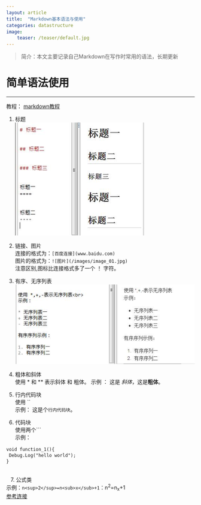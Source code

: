 ```yaml
---
layout: article
title:  "Markdown基本语法与使用"
categories: datastructure
image:
    teaser: /teaser/default.jpg
---
```

> 简介：本文主要记录自己Markdown在写作时常用的语法，长期更新

# 简单语法使用
---
教程： [markdown教程](https://www.zybuluo.com/mdeditor?url=https%3A%2F%2Fwww.zybuluo.com%2Fstatic%2Feditor%2Fmd-help.markdown)

1. 标题 <br>
![markdown_01](/images/others/markdown/markdown_01.jpg)

2. 链接、图片<br>
连接的格式为：`[百度连接](www.baidu.com)`
<br>图片的格式为：`![图片](/images/image_01.jpg)`
<br>注意区别,图标比连接格式多了一个 ！ 字符。

3. 有序、无序列表<br>
![markdown_02](/images/others/markdown/markdown_02.jpg)

4. 粗体和斜体<br>
使用 * 和 ** 表示斜体 和 粗体。
示例 ： 这是 *斜体*，这是**粗体**。

5. 行内代码块<br>
使用 `` <br>
示例： 这是个`行内代码块`。
6. 代码块<br>
使用两个\`\`\` <br>
示例：

```
void function_1(){
 Debug.Log("hello world");
}
```
<br> &nbsp;&nbsp;
7. 公式类<br>
示例：`n<sup>2</sup>=n<sub>x</sub>+1`：n<sup>2</sup>=n<sub>x</sub>+1
<br>[参考连接](https://www.jianshu.com/p/80ac23666a98)
